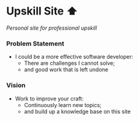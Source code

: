 # Upskill Site ⬆️
*Personal site for professional upskill*

### Problem Statement
* I could be a more effective software developer:
  * There are challenges I cannot solve;
  * and good work that is left undone

### Vision
* Work to improve your craft:
  * Continuously learn new topics;
  * and build up a knowledge base on this site
